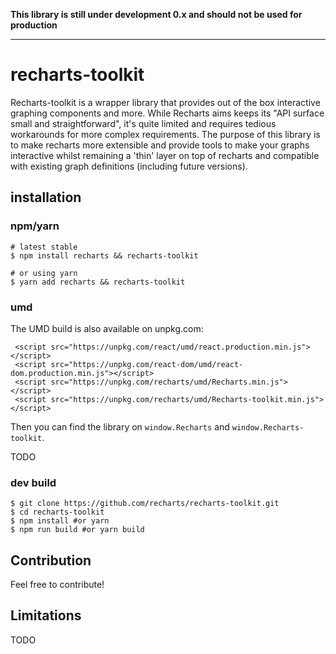 **This library is still under development 0.x and should not be used for production**

---

# recharts-toolkit
Recharts-toolkit is a wrapper library that provides out of the box interactive graphing components and more. While Recharts aims keeps its "API surface small and straightforward",
it's quite limited and requires tedious workarounds for more complex requirements. The purpose of this library is to make recharts more extensible and provide tools
to make your graphs interactive whilst remaining a 'thin' layer on top of recharts and compatible with existing graph definitions (including future versions). 

## installation

### npm/yarn

```
# latest stable
$ npm install recharts && recharts-toolkit 

# or using yarn
$ yarn add recharts && recharts-toolkit 
```

### umd
The UMD build is also available on unpkg.com:

```
 <script src="https://unpkg.com/react/umd/react.production.min.js"></script>
 <script src="https://unpkg.com/react-dom/umd/react-dom.production.min.js"></script>
 <script src="https://unpkg.com/recharts/umd/Recharts.min.js"></script>
 <script src="https://unpkg.com/recharts/umd/Recharts-toolkit.min.js"></script>
```

Then you can find the library on `window.Recharts` and `window.Recharts-toolkit`.

TODO

### dev build

```
$ git clone https://github.com/recharts/recharts-toolkit.git
$ cd recharts-toolkit
$ npm install #or yarn
$ npm run build #or yarn build
```

## Contribution
Feel free to contribute! 

## Limitations
TODO

